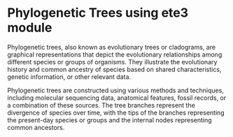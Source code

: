 # Phylogenetic Trees using ete3 module
Phylogenetic trees, also known as evolutionary trees or cladograms, are graphical representations that depict the evolutionary relationships among different species or groups of organisms. They illustrate the evolutionary history and common ancestry of species based on shared characteristics, genetic information, or other relevant data.

Phylogenetic trees are constructed using various methods and techniques, including molecular sequencing data, anatomical features, fossil records, or a combination of these sources. The tree branches represent the divergence of species over time, with the tips of the branches representing the present-day species or groups and the internal nodes representing common ancestors.
